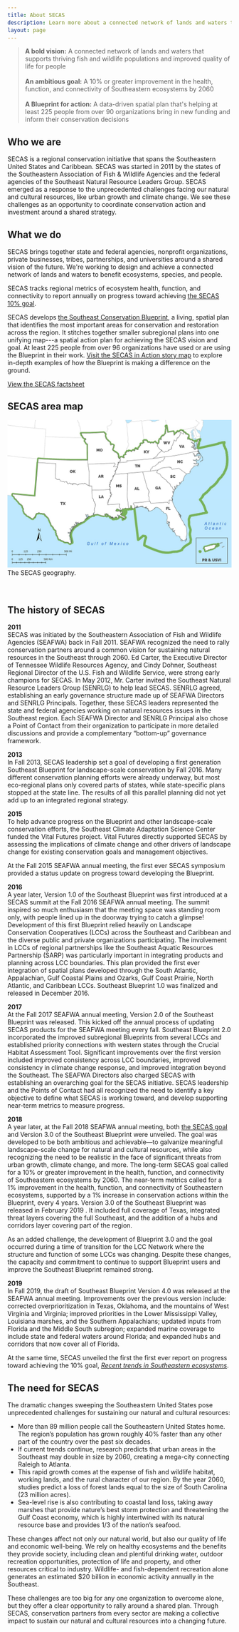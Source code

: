 ```yaml
---
title: About SECAS
description: Learn more about a connected network of lands and waters that supports thriving fish and wildlife populations and improved quality of life for people.
layout: page
---
```

<blockquote><b>A bold vision:</b> A connected network of lands and waters that supports thriving fish and wildlife populations and improved quality of life for people<br><br>
  <b>An ambitious goal:</b> A 10% or greater improvement in the health, function, and connectivity of Southeastern ecosystems by 2060<br><br>
  <b>A Blueprint for action:</b> A data-driven spatial plan that's helping at least 225 people from over 90 organizations bring in new funding and inform their conservation decisions</blockquote>

## Who we are

SECAS is a regional conservation initiative that spans the Southeastern United States and Caribbean. SECAS was started in 2011 by the states of the Southeastern Association of Fish & Wildlife Agencies and the federal agencies of the Southeast Natural Resource Leaders Group. SECAS emerged as a response to the unprecedented challenges facing our natural and cultural resources, like urban growth and climate change. We see these challenges as an opportunity to coordinate conservation action and investment around a shared strategy.

## What we do

SECAS brings together state and federal agencies, nonprofit organizations, private businesses, tribes, partnerships, and universities around a shared vision of the future. We're working to design and achieve a connected network of lands and waters to benefit ecosystems, species, and people.

SECAS tracks regional metrics of ecosystem health, function, and connectivity to report annually on progress toward achieving <a href="../our-goal">the SECAS 10% goal</a>.

SECAS develops <a href="../blueprint">the Southeast Conservation Blueprint</a>, a living, spatial plan that identifies the most important areas for conservation and restoration across the region. It stitches together smaller subregional plans into one unifying map---a spatial action plan for achieving the SECAS vision and goal. At least 225 people from over 96 organizations have used or are using the Blueprint in their work. <a href="../story-map">Visit the SECAS in Action story map</a> to explore in-depth examples of how the Blueprint is making a difference on the ground.

<div class="call-to-action">
  <a href="./pdf/SECASFactsheet_8-14-2020_web.pdf" target="_blank" title="View the SECAS factsheet">View the SECAS factsheet</a>
</div>

## SECAS area map

![Southeast Conservation Adaptation Strategy geography](./images/SECAS_geography_10-25-19_web.jpg)
The SECAS geography.  
<br><br>

## The history of SECAS

<b>2011</b><br>
SECAS was initiated by the Southeastern Association of Fish and Wildlife Agencies (SEAFWA) back in Fall 2011. SEAFWA recognized the need to rally conservation partners around a common vision for sustaining natural resources in the Southeast through 2060. Ed Carter, the Executive Director of Tennessee Wildlife Resources Agency, and Cindy Dohner, Southeast Regional Director of the U.S. Fish and Wildlife Service, were strong early champions for SECAS. In May 2012, Mr. Carter invited the Southeast Natural Resource Leaders Group (SENRLG) to help lead SECAS. SENRLG agreed, establishing an early governance structure made up of SEAFWA Directors and SENRLG Principals. Together, these SECAS leaders represented the state and federal agencies working on natural resources issues in the Southeast region. Each SEAFWA Director and SENRLG Principal also chose a Point of Contact from their organization to participate in more detailed discussions and provide a complementary “bottom-up” governance framework.

<b>2013</b><br>
In Fall 2013, SECAS leadership set a goal of developing a first generation Southeast Blueprint for landscape-scale conservation by Fall 2016. Many different conservation planning efforts were already underway, but most eco-regional plans only covered parts of states, while state-specific plans stopped at the state line. The results of all this parallel planning did not yet add up to an integrated regional strategy.

<b>2015</b><br>
To help advance progress on the Blueprint and other landscape-scale conservation efforts, the Southeast Climate Adaptation Science Center funded the Vital Futures project. Vital Futures directly supported SECAS by assessing the implications of climate change and other drivers of landscape change for existing conservation goals and management objectives.

At the Fall 2015 SEAFWA annual meeting, the first ever SECAS symposium provided a status update on progress toward developing the Blueprint.

<b>2016</b><br>
A year later, Version 1.0 of the Southeast Blueprint was first introduced at a SECAS summit at the Fall 2016 SEAFWA annual meeting. The summit inspired so much enthusiasm that the meeting space was standing room only, with people lined up in the doorway trying to catch a glimpse! Development of this first Blueprint relied heavily on Landscape Conservation Cooperatives (LCCs) across the Southeast and Caribbean and the diverse public and private organizations participating. The involvement in LCCs of regional partnerships like the Southeast Aquatic Resources Partnership (SARP) was particularly important in integrating products and planning across LCC boundaries. This plan provided the first ever integration of spatial plans developed through the South Atlantic, Appalachian, Gulf Coastal Plains and Ozarks, Gulf Coast Prairie, North Atlantic, and Caribbean LCCs. Southeast Blueprint 1.0 was finalized and released in December 2016.

<b>2017</b><br>
At the Fall 2017 SEAFWA annual meeting, Version 2.0 of the Southeast Blueprint was released. This kicked off the annual process of updating SECAS products for the SEAFWA meeting every fall. Southeast Blueprint 2.0 incorporated the improved subregional Blueprints from several LCCs and established priority connections with western states through the Crucial Habitat Assessment Tool. Significant improvements over the first version included improved consistency across LCC boundaries, improved consistency in climate change response, and improved integration beyond the Southeast. The SEAFWA Directors also charged SECAS with establishing an overarching goal for the SECAS initiative. SECAS leadership and the Points of Contact had all recognized the need to identify a key objective to define what SECAS is working toward, and develop supporting near-term metrics to measure progress.

<b>2018</b><br>
A year later, at the Fall 2018 SEAFWA annual meeting, both <a href="../our-goal">the SECAS goal</a> and Version 3.0 of the Southeast Blueprint were unveiled. The goal was developed to be both ambitious and achievable—to galvanize meaningful landscape-scale change for natural and cultural resources, while also recognizing the need to be realistic in the face of significant threats from urban growth, climate change, and more. The long-term SECAS goal called for a 10% or greater improvement in the health, function, and connectivity of Southeastern ecosystems by 2060. The near-term metrics called for a 1% improvement in the health, function, and connectivity of Southeastern ecosystems, supported by a 1% increase in conservation actions within the Blueprint, every 4 years. Version 3.0 of the Southeast Blueprint was released in February 2019 . It included full coverage of Texas, integrated threat layers covering the full Southeast, and the addition of a hubs and corridors layer covering part of the region.

As an added challenge, the development of Blueprint 3.0 and the goal occurred during a time of transition for the LCC Network where the structure and function of some LCCs was changing. Despite these changes, the capacity and commitment to continue to support Blueprint users and improve the Southeast Blueprint remained strong.

<b>2019</b><br>
In Fall 2019, the draft of Southeast Blueprint Version 4.0 was released at the SEAFWA annual meeting. Improvements over the previous version include: corrected overprioritization in Texas, Oklahoma, and the mountains of West Virginia and Virginia; improved priorities in the Lower Mississippi Valley, Louisiana marshes, and the Southern Appalachians; updated inputs from Florida and the Middle South subregion; expanded marine coverage to include state and federal waters around Florida; and expanded hubs and corridors that now cover all of Florida.

At the same time, SECAS unveiled the first the first ever report on progress toward achieving the 10% goal, <i><a href="../pdf/SECAS-goal-report-2019.pdf">Recent trends in Southeastern ecosystems</a></i>. 

## The need for SECAS

The dramatic changes sweeping the Southeastern United States pose unprecedented challenges for sustaining our natural and cultural resources:

- More than 89 million people call the Southeastern United States home. The region’s population has grown roughly 40% faster than any other part of the country over the past six decades.
- If current trends continue, research predicts that urban areas in the Southeast may double in size by 2060, creating a mega-city connecting Raleigh to Atlanta.
- This rapid growth comes at the expense of fish and wildlife habitat, working lands, and the rural character of our region. By the year 2060, studies predict a loss of forest lands equal to the size of South Carolina (23 million acres).
- Sea-level rise is also contributing to coastal land loss, taking away marshes that provide nature’s best storm protection and threatening the Gulf Coast economy, which is highly intertwined with its natural resource base and provides 1/3 of the nation’s seafood.

These changes affect not only our natural world, but also our quality of life and economic well-being. We rely on healthy ecosystems and the benefits they provide society, including clean and plentiful drinking water, outdoor recreation opportunities, protection of life and property, and other resources critical to industry. Wildlife- and fish-dependent recreation alone generates an estimated \$20 billion in economic activity annually in the Southeast.

These challenges are too big for any one organization to overcome alone, but they offer a clear opportunity to rally around a shared plan. Through SECAS, conservation partners from every sector are making a collective impact to sustain our natural and cultural resources into a changing future.
